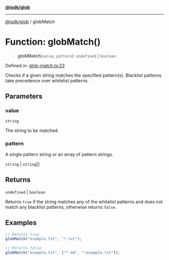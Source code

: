 [**@isdk/glob**](../README.md)

***

[@isdk/glob](../globals.md) / globMatch

# Function: globMatch()

> **globMatch**(`value`, `pattern`): `undefined` \| `boolean`

Defined in: [glob-match.ts:23](https://github.com/isdk/glob.js/blob/b5bef7f9a60dd426f3ec3ba937982185dae68bf8/src/glob-match.ts#L23)

Checks if a given string matches the specified pattern(s).
Blacklist patterns take precedence over whitelist patterns.

## Parameters

### value

`string`

The string to be matched.

### pattern

A single pattern string or an array of pattern strings.

`string` | `string`[]

## Returns

`undefined` \| `boolean`

Returns `true` if the string matches any of the whitelist patterns and does not match any blacklist patterns, otherwise returns `false`.

## Examples

```ts
// Returns true
globMatch("example.txt", "*.txt");
```

```ts
// Returns false
globMatch("example.txt", ["*.md", "!example.txt"]);
```
